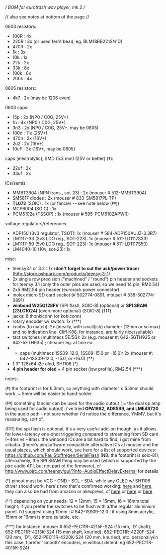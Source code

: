 **/* BOM for eurotrash wav player, mk 2 */**

// also see notes at bottom of the page // 


0603 resistors:

- 100R :		 4x 
- 220R :		 3x (or used ferrit bead, eg. BLM18BB221SN1D)
- 470R :		 2x
-  1k  :		 3x	
- 10k  :	 	 1x
- 22k  :         2x	
- 33k  :		 8x
- 100k :		 6x
- 200k : 		 4x	

0805 resistors:

- 4k7  : 		 2x (may be 1206 even)

0603 caps:

- 15p  :	     2x (NP0 / C0G, 25V+)
-  1n  :	     4x (NP0 / C0G, 25V+)
- 3n3  :		 2x (NP0 / C0G, 25V+, may be 0805)
- 100n :        11x (25V+)
- 470n :		 2x (16V+)
- 2u2  :         2x (16V+)
- 10uF :         3x (16V+, may be 0805)
  
caps (electrolytic), SMD (5.3 mm) (25V or better) (‡):

- 22uf :	  2x
- 33uf : 	  2x
	
ICs/semis:

- MMBT3904 (NPN trans., sot-23) : 2x (mouser # 512-MMBT3904)
- SM5817 diodes : 2x (mouser # 833-SM5817PL-TP)
- **TL072** (SOIC) : 1x (or fancier -- see note below (‡‡))
- MCP6004 (SOIC)   : 1x
- PCM5102a (TSSOP) : 1x (mouser # 595-PCM5102APWR)

voltage regulators/references:

- ADP150 (3v3 regulator, TSOT): 1x (mouser # 584-ADP150AUJZ-3.3R7)
- LM1117-33 (3v3 LDO reg., SOT-223): 1x (mouser # 511-LD1117S33)
- LM1117-50 (5v0 LDO reg., SOT-223): 1x (mouser # 511-LD1117S50)
- LM4040-10 (10v, sot-23): 1x 

misc:

- teensy3.1 or 3.2 : 1x (**don't forget to cut the usb/power trace**) (http://store.oshpark.com/products/teensy-3-1)
- 2x single row precision ("machined" / "round") pin header and sockets for teensy 3.1 (only the outer pins are used, so we need 14 pin, RM2.54)
- 2x5 RM2.54 pin header (eurorack power connector)
- molex micro SD card socket (# 502774-0891, mouser # 538-502774-0891)
- **winbond W25Q128FV** (SPI flash, SOIC-8) (optional) or **SPI SRAM (23LC1024)** (even more optional) (SOIC-8) (‡‡‡) 
- jacks: 8 thonkiconn (or kobiconn)
- rotary encoder w/ switch: 1x (†††)
- knobs (to match): 2x (ideally, with small(ish) diameter (12mm or so max) and no indication line. Cliff K88, for instance, are fairly nice/suitable)
- tact switches (multimecs 5E/5G): 2x (e.g. mouser #: 642-5GTH935 or 642-5ETH935) ; cheaper eg. at tme.eu
- + caps (multimecs 1SS09-12.0, 1SS09-15.0 or -16.0): 2x (mouser #: 642-1SS09-12.0, -15.0, or -16.0) (††)
- 1.3" 128x64 i2c oled, SH1106 (†)
- **4 pin header for oled** + 4 pin socket (low profile), RM2.54 (***)

notes: 

(‡) the footprint is for 6.3mm, so anything with diameter ≤ 6.3mm should work. ~ 5mm will be easier to hand-solder.

(‡‡) something fancier can be used for the audio output ( = the dual op amp being used for audio output).
i've tried **OPA1662, AD8599, and LME49720** in the audio path - not sure whether i'd notice the difference, YMMV. but it's reassuring, sort of.
     
(‡‡‡) the spi flash is optional; it's a very useful add-on though, as it allows for lower-latency one-shot triggering compared to streaming from SD card (~4ms vs ~8ms). the winbond ICs are a bit hard to find, i got mine from alibaba. (there's pin/software compatible alternative ICs at mouser and the usual places, which should work, see here for a list of supported devices: https://github.com/PaulStoffregen/SerialFlash (NB: the footprint is soic-8)); alternatively, the SPI SRAM thing may be used (which is supported by the pjrc audio API, but not part of the firmware), cf http://www.pjrc.com/teensy/gui/?info=AudioEffectDelayExternal for details

(†) pinout must be VCC - GND - SCL - SDA. while any OLED w/ SH1106 driver should work, here's two that's confirmed working: [here](http://www.ebay.de/itm/271817542866) and [here](http://www.ebay.de/itm/331132247980); they can also be had from amazon or aliexpress, cf [here](http://www.amazon.com/Serial-128X64-Display-Module-Arduino/dp/B00JM7SWI4/ref=sr_1_2?s=industrial&ie=UTF8&qid=1443270690&sr=1-2&keywords=1.3%22+Serial+128X64+OLED) or [here](http://de.aliexpress.com/item/white-1-3-I2C-IIC-Serial-128X64-12864-OLED-LCD-LED-Display-Module-for-Arduino-51/1669386183.html?isOrigTitle=true) or [here](http://www.alibaba.com/product-detail/1-3-I2C-IIC-Serial-128X64_1982440011.html?spm=a2700.7724838.30.1.5a3TpQ)

(††) depending on your needs: 12 = 12mm, 15 = 15mm, 16 = 16mm total height; if you prefer the switches to be flush with a/the regular aluminium panel, i'd suggest using 12mm : # 642-1SS09-12.0 ; if using 3mm acrylic, 15mm or 16mm is more suitable, etc.

(†††) for instance: mouser # 652-PEC11R-4215F-S24 (15 mm, 'D' shaft); 652-PEC11R-4215K-S24 (15 mm shaft, knurled); 652-PEC11R-4220F-S24 (20 mm, 'D'), 652-PEC11R-4220K-S24 (20 mm, knurled), etc. personally/in this case, I prefer 'smooth' encoders, ie without detent: eg 652-PEC11R-4015K-S24)

